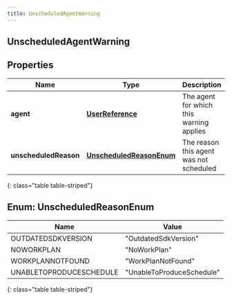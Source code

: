 ```yaml
---
title: UnscheduledAgentWarning
---
```

## UnscheduledAgentWarning


## Properties

| Name | Type | Description | Notes |
| ------------ | ------------- | ------------- | ------------- |
| **agent** | <!----><!---->[**UserReference**](UserReference.html)<!----> | The agent for which this warning applies |  [optional] |
| **unscheduledReason** | [**UnscheduledReasonEnum**](#UnscheduledReasonEnum)<!----> | The reason this agent was not scheduled |  [optional] |
{: class="table table-striped"}


<a name="UnscheduledReasonEnum"></a>

## Enum: UnscheduledReasonEnum

| Name | Value |
| ---- | ----- |
| OUTDATEDSDKVERSION | &quot;OutdatedSdkVersion&quot; |
| NOWORKPLAN | &quot;NoWorkPlan&quot; |
| WORKPLANNOTFOUND | &quot;WorkPlanNotFound&quot; |
| UNABLETOPRODUCESCHEDULE | &quot;UnableToProduceSchedule&quot; |
{: class="table table-striped"}



